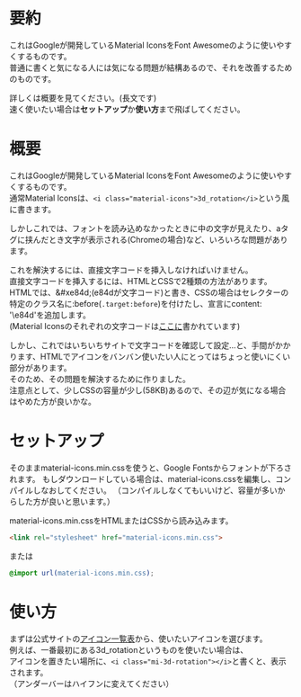 # 要約
これはGoogleが開発しているMaterial IconsをFont Awesomeのように使いやすくするものです。<br>
普通に書くと気になる人には気になる問題が結構あるので、それを改善するためのものです。<br>

詳しくは概要を見てください。(長文です)<br>
速く使いたい場合は<b>セットアップ</b>か<b>使い方</b>まで飛ばしてください。<br>

# 概要
これはGoogleが開発しているMaterial IconsをFont Awesomeのように使いやすくするものです。<br>
通常Material Iconsは、`<i class="material-icons">3d_rotation</i>`という風に書きます。<br>

しかしこれでは、フォントを読み込めなかったときに中の文字が見えたり、aタグに挟んだとき文字が表示される(Chromeの場合)など、いろいろな問題があります。<br>

これを解決するには、直接文字コードを挿入しなければいけません。<br>
直接文字コードを挿入するには、HTMLとCSSで2種類の方法があります。<br>
HTMLでは、&amp;#xe84d;(e84dが文字コード)と書き、CSSの場合はセレクターの特定のクラス名に:before(`.target:before`)を付けたし、宣言にcontent: '\\e84d'を追加します。<br>
(Material Iconsのそれぞれの文字コードは<a href="https://github.com/google/material-design-icons/blob/master/iconfont/codepoints" target="_blank">ここに</a>書かれています)<br>

しかし、これではいちいちサイトで文字コードを確認して設定…と、手間がかかります、HTMLでアイコンをバンバン使いたい人にとってはちょっと使いにくい部分があります。<br>
そのため、その問題を解決するために作りました。<br>
注意点として、少しCSSの容量が少し(58KB)あるので、その辺が気になる場合はやめた方が良いかな。<br>

# セットアップ
そのままmaterial-icons.min.cssを使うと、Google Fontsからフォントが下ろされます。
もしダウンロードしている場合は、material-icons.cssを編集し、コンパイルしなおしてください。
（コンパイルしなくてもいいけど、容量が多いからした方が良いと思います。）

material-icons.min.cssをHTMLまたはCSSから読み込みます。
```html
<link rel="stylesheet" href="material-icons.min.css">
```
または
```css
@import url(material-icons.min.css);
```

# 使い方
まずは公式サイトの<a href="https://material.io/resources/icons/" target="_blank">アイコン一覧表</a>から、使いたいアイコンを選びます。<br>
例えば、一番最初にある3d_rotationというものを使いたい場合は、<br>
アイコンを置きたい場所に、`<i class="mi-3d-rotation"></i>`と書くと、表示されます。<br>
（アンダーバーはハイフンに変えてください）<br>
